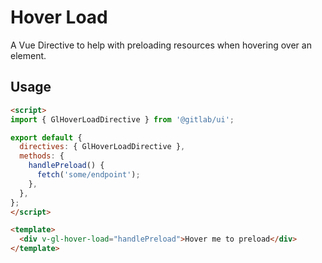 # Hover Load

A Vue Directive to help with preloading resources when hovering over an element.

## Usage

```html
<script>
import { GlHoverLoadDirective } from '@gitlab/ui';

export default {
  directives: { GlHoverLoadDirective },
  methods: {
    handlePreload() {
      fetch('some/endpoint');
    },
  },
};
</script>

<template>
  <div v-gl-hover-load="handlePreload">Hover me to preload</div>
</template>
```